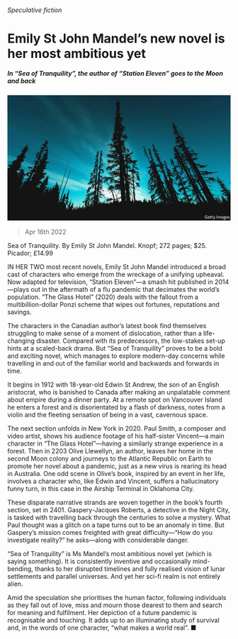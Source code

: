 ###### Speculative fiction

# Emily St John Mandel’s new novel is her most ambitious yet 

##### In “Sea of Tranquility”, the author of “Station Eleven” goes to the Moon and back 

![image](images/20220416_CUP004_0.jpg) 

> Apr 16th 2022 

Sea of Tranquility. By Emily St John Mandel. Knopf; 272 pages; $25. Picador; £14.99 

IN HER TWO most recent novels, Emily St John Mandel introduced a broad cast of characters who emerge from the wreckage of a unifying upheaval. Now adapted for television, “Station Eleven”—a smash hit published in 2014—plays out in the aftermath of a flu pandemic that decimates the world’s population. “The Glass Hotel” (2020) deals with the fallout from a multibillion-dollar Ponzi scheme that wipes out fortunes, reputations and savings.


The characters in the Canadian author’s latest book find themselves struggling to make sense of a moment of dislocation, rather than a life-changing disaster. Compared with its predecessors, the low-stakes set-up hints at a scaled-back drama. But “Sea of Tranquility” proves to be a bold and exciting novel, which manages to explore modern-day concerns while travelling in and out of the familiar world and backwards and forwards in time.

It begins in 1912 with 18-year-old Edwin St Andrew, the son of an English aristocrat, who is banished to Canada after making an unpalatable comment about empire during a dinner party. At a remote spot on Vancouver Island he enters a forest and is disorientated by a flash of darkness, notes from a violin and the fleeting sensation of being in a vast, cavernous space.

The next section unfolds in New York in 2020. Paul Smith, a composer and video artist, shows his audience footage of his half-sister Vincent—a main character in “The Glass Hotel”—having a similarly strange experience in a forest. Then in 2203 Olive Llewellyn, an author, leaves her home in the second Moon colony and journeys to the Atlantic Republic on Earth to promote her novel about a pandemic, just as a new virus is rearing its head in Australia. One odd scene in Olive’s book, inspired by an event in her life, involves a character who, like Edwin and Vincent, suffers a hallucinatory funny turn, in this case in the Airship Terminal in Oklahoma City.

These disparate narrative strands are woven together in the book’s fourth section, set in 2401. Gaspery-Jacques Roberts, a detective in the Night City, is tasked with travelling back through the centuries to solve a mystery. What Paul thought was a glitch on a tape turns out to be an anomaly in time. But Gaspery’s mission comes freighted with great difficulty—“How do you investigate reality?” he asks—along with considerable danger.

“Sea of Tranquility” is Ms Mandel’s most ambitious novel yet (which is saying something). It is consistently inventive and occasionally mind-bending, thanks to her disrupted timelines and fully realised vision of lunar settlements and parallel universes. And yet her sci-fi realm is not entirely alien.

Amid the speculation she prioritises the human factor, following individuals as they fall out of love, miss and mourn those dearest to them and search for meaning and fulfilment. Her depiction of a future pandemic is recognisable and touching. It adds up to an illuminating study of survival and, in the words of one character, “what makes a world real”. ■

